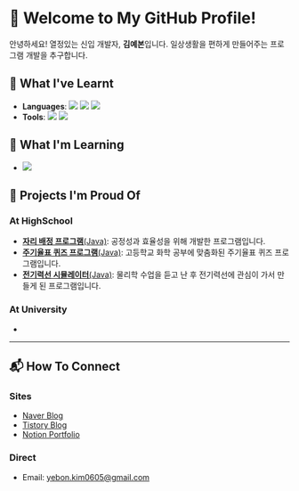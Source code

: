 
<!--
**kyb65/kyb65** is a ✨ _special_ ✨ repository because its `README.md` (this file) appears on your GitHub profile.

Here are some ideas to get you started:

- 🔭 I’m currently working on ...
- 🌱 I’m currently learning ...
- 👯 I’m looking to collaborate on ...
- 🤔 I’m looking for help with ...
- 💬 Ask me about ...
- 📫 How to reach me: ...
- 😄 Pronouns: ...
- ⚡ Fun fact: ...
-->

# 🌟 Welcome to My GitHub Profile!

안녕하세요! 열정있는 신입 개발자, **김예본**입니다. 일상생활을 편하게 만들어주는 프로그램 개발을 추구합니다.

## 🔧 What I've Learnt
- **Languages**: 
<img src="https://img.shields.io/badge/Java-007396?style=flat-square&logo=OpenJDK&logoColor=white"> <img src="https://img.shields.io/badge/C-A8B9CC?style=flat-square&logo=c&logoColor=white"> <img src="https://img.shields.io/badge/Python-3776AB?style=flat-square&logo=Python&logoColor=white">
- **Tools**: <img src="https://img.shields.io/badge/Git-F05032?style=flat-square&logo=Git&logoColor=white"> <img src="https://img.shields.io/badge/Arduino-00878F?style=flat-square&logo=Arduino&logoColor=white">

## 🌱 What I'm Learning
- <img src="https://img.shields.io/badge/SpringBoot-6DB33F?style=flat-square&logo=SpringBoot&logoColor=white">

## 🚀 Projects I'm Proud Of
### At HighSchool
- [**자리 배정 프로그램**(Java)](https://blog.naver.com/yebon__kim/222783257575): 공정성과 효율성을 위해 개발한 프로그램입니다.
- [**주기율표 퀴즈 프로그램**(Java)](https://blog.naver.com/yebon__kim/223131493663): 고등학교 화학 공부에 맞춤화된 주기율표 퀴즈 프로그램입니다.
- [**전기력선 시뮬레이터**(Java)](https://blog.naver.com/yebon__kim/223502304709): 물리학 수업을 듣고 난 후 전기력선에 관심이 가서 만들게 된 프로그램입니다.
### At University
- 

---

## 📬 How To Connect  
### Sites
- [Naver Blog](https://blog.naver.com/yebon__kim)  
- [Tistory Blog](https://kybblog.tistory.com/)  
- [Notion Portfolio](https://surf-timpani-fed.notion.site/Hey-I-m-Kim-Yebon-170b50c4ae7c80a4b31fc6b7707ba2fa)
### Direct
- Email: yebon.kim0605@gmail.com
